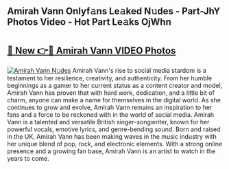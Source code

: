 ## Amirah Vann Onlyf𝚊ns Le𝚊ked N𝚞des - Part-JhY Photos Video - Hot Part Le𝚊ks OjWhn

# <h2><a href="http://ac51964.deff.icu/?id=Amirah+Vann">🔗 New 👉🔴 Amirah Vann VIDEO Photos</a></h2>

[![Amirah Vann N𝚞des](https://i.imgur.com/rIISA9y.gif)](http://ac51964.deff.icu/?id=Amirah+Vann)
Amirah Vann's rise to social media stardom is a testament to her resilience, creativity, and authenticity. From her humble beginnings as a gamer to her current status as a content creator and model, Amirah Vann has proven that with hard work, dedication, and a little bit of charm, anyone can make a name for themselves in the digital world. As she continues to grow and evolve, Amirah Vann remains an inspiration to her fans and a force to be reckoned with in the world of social media. Amirah Vann is a talented and versatile British singer-songwriter, known for her powerful vocals, emotive lyrics, and genre-bending sound. Born and raised in the UK, Amirah Vann has been making waves in the music industry with her unique blend of pop, rock, and electronic elements. With a strong online presence and a growing fan base, Amirah Vann is an artist to watch in the years to come.
